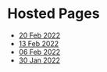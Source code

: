 <h1>Hosted Pages</h1>
<ul>
    <li><a href = "https://ni-t-in.github.io/Test/Test%2020%20Feb%202022/index.html">20 Feb 2022</a></li>
    <li><a href = "https://ni-t-in.github.io/Test/Test%2013%20Feb%202022/index.html">13 Feb 2022</a></li>
    <li><a href = "https://ni-t-in.github.io/Test/Test%2006%20Feb%202022/index.html">06 Feb 2022</a></li>
    <li><a href = "https://ni-t-in.github.io/Test/Test%2030%20Jan%202022/index.html">30 Jan 2022</a></li>      
</ul>